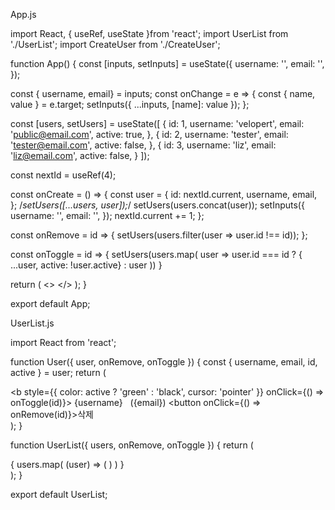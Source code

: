 App.js

import React, { useRef, useState }from 'react';
import UserList from './UserList';
import CreateUser from './CreateUser';

function App() {
  const [inputs, setInputs] = useState({
    username: '',
    email: '',
  });

  const { username, email} = inputs;
  const onChange = e => {
    const { name, value } = e.target;
    setInputs({
      ...inputs,
      [name]: value
    });
  };

  const [users, setUsers] = useState([
    {
        id: 1,
        username: 'velopert',
        email: 'public@email.com',
        active: true,
    },
    {
        id: 2,
        username: 'tester',
        email: 'tester@email.com',
        active: false,
    },
    {
        id: 3,
        username: 'liz',
        email: 'liz@email.com',
        active: false,
    }
  ]);

  const nextId = useRef(4);

  const onCreate = () => {
    const user = {
      id: nextId.current,
      username,
      email,
    };
    /*setUsers([...users, user]);*/
    setUsers(users.concat(user));
    setInputs({
      username: '',
      email: '',
    });
    nextId.current += 1;
  };

  const onRemove = id => {
    setUsers(users.filter(user => user.id !== id));
  };

  const onToggle = id => {
    setUsers(users.map(
      user => user.id === id
        ? { ...user, active: !user.active}
        : user
    ))
  }

  return (
    <>
      <CreateUser
        username={username}
        email={email}
        onChange={onChange}
        onCreate={onCreate}
      />
      <UserList users={users} onRemove={onRemove} onToggle={onToggle}/>
    </>
  );
}

export default App;


UserList.js

import React from 'react';

function User({ user, onRemove, onToggle }) {
    const { username, email, id, active } = user; 
    return (
        <div>
            <b style={{
                color: active ? 'green' : 'black',
                cursor: 'pointer'
            }}
            onClick={() => onToggle(id)}>
                {username}
            </b>
            &nbsp;
            <span>({email})</span>
            <button onClick={() => onRemove(id)}>삭제</button>
        </div>
    );
}

function UserList({ users, onRemove, onToggle }) {
    return (
        <div>
            {
                users.map(
                    (user) => (
                        <User
                            user={user}
                            key={user.id}
                            onRemove={onRemove}
                            onToggle={onToggle}
                        />
                    )
                )
            }
        </div>
    );
}

export default UserList;